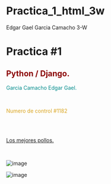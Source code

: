 # Practica_1_html_3w
Edgar Gael Garcia Camacho 3-W
<!DOCTYPE html>

<html>


<h1>Practica #1</h1> <!--El numero de la practica que se esta realizando-->

<h2 style="color: darkred;">Python / Django.</h2><!--El titulo de la pagina-->

<p style="color: darkcyan;">Garcia Camacho Edgar Gael.</p><!--Nombre del programador-->

<br>

<p1 style="color:goldenrod;">Numero de control #1182</p1><!--El numero de control-->

<br>

<br>

<a href ="https://www.google.com.mx/?hl=es" > Los mejores pollos.</a><!--Link de la pagina-->

<br>

</body>

</html>
<!--Edgar Gael Garcia Camacho 3-w-->


![image](https://github.com/user-attachments/assets/271db523-099a-4243-902b-9dbaaa5c125a)


![image](https://github.com/user-attachments/assets/62dbdce1-c549-4a96-9323-b7338a1f69ae)


